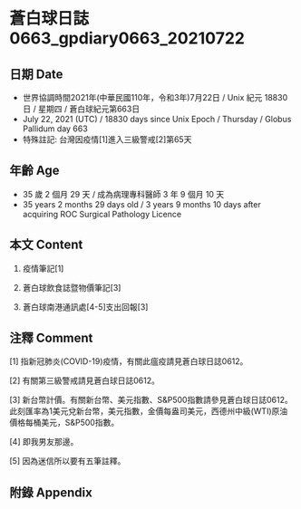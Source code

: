 [_metadata_:encoding]: - "utf-8"
[_metadata_:language]: - "zh-Hant-TW"
[_metadata_:fileformat]: - "markdown"
[_metadata_:MIME_type]: - "text/plain"
[_metadata_:markdown_version]: - "commonmark version 0.29"
[_metadata_:markdown_spec]: - "https://spec.commonmark.org/0.29/"

# 蒼白球日誌0663_gpdiary0663_20210722 #

## 日期 Date ##

* 世界協調時間2021年(中華民國110年，令和3年)7月22日 / Unix 紀元 18830 日 / 星期四 / 蒼白球紀元第663日
* July 22, 2021 (UTC) / 18830 days since Unix Epoch / Thursday / Globus Pallidum day 663
* 特殊註記: 台灣因疫情[1]進入三級警戒[2]第65天

## 年齡 Age ##

* 35 歲 2 個月 29 天 / 成為病理專科醫師 3 年 9 個月 10 天
* 35 years 2 months 29 days old / 3 years 9 months 10 days after acquiring ROC Surgical Pathology Licence

## 本文 Content ##

1. 疫情筆記[1]

    
2. 蒼白球飲食誌暨物價筆記[3]

    
3. 蒼白球南港通訊處[4-5]支出回報[3]

    

## 注釋 Comment ##

[1] 指新冠肺炎(COVID-19)疫情，有關此瘟疫請見蒼白球日誌0612。


[2] 有關第三級警戒請見蒼白球日誌0612。


[3] 新台幣計價。有關新台幣、美元指數、S&P500指數請參見蒼白球日誌0612。此刻匯率為1美元兌新台幣，美元指數，金價每盎司美元，西德州中級(WTI)原油價格每桶美元，S&P500指數。


[4] 即我男友那邊。


[5] 因為迷信所以要有五筆註釋。



## 附錄 Appendix ##

